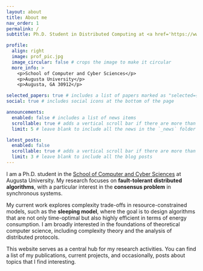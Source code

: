 ```yaml
---
layout: about
title: About me
nav_order: 1
permalink: /
subtitle: Ph.D. Student in Distributed Computing at <a href='https://www.augusta.edu/ccs/'>Augusta University</a>.

profile:
  align: right
  image: prof_pic.jpg
  image_circular: false # crops the image to make it circular
  more_info: >
    <p>School of Computer and Cyber Sciences</p>
    <p>Augusta University</p>
    <p>Augusta, GA 30912</p>

selected_papers: true # includes a list of papers marked as "selected={true}"
social: true # includes social icons at the bottom of the page

announcements:
  enabled: false # includes a list of news items
  scrollable: true # adds a vertical scroll bar if there are more than 3 news items
  limit: 5 # leave blank to include all the news in the `_news` folder

latest_posts:
  enabled: false
  scrollable: true # adds a vertical scroll bar if there are more than 3 new posts items
  limit: 3 # leave blank to include all the blog posts
---
```


I am a Ph.D. student in the [School of Computer and Cyber Sciences](https://www.augusta.edu/ccs/) at Augusta University. My research focuses on **fault-tolerant distributed algorithms**, with a particular interest in the **consensus problem** in synchronous systems.

My current work explores complexity trade-offs in resource-constrained models, such as the **sleeping model**, where the goal is to design algorithms that are not only time-optimal but also highly efficient in terms of energy consumption. I am broadly interested in the foundations of theoretical computer science, including complexity theory and the analysis of distributed protocols.

This website serves as a central hub for my research activities. You can find a list of my publications, current projects, and occasionally, posts about topics that I find interesting.
